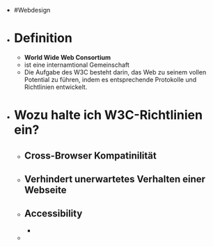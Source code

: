 - #Webdesign
- # Definition
	- **World Wide Web Consortium**
	- ist eine internamtional Gemeinschaft
	- Die Aufgabe des W3C besteht darin, das Web zu seinem vollen Potential zu führen, indem es entsprechende Protokolle und Richtlinien entwickelt.
- # Wozu halte ich W3C-Richtlinien ein?
	- ## Cross-Browser Kompatinilität
	- ## Verhindert unerwartetes Verhalten einer Webseite
	- ## Accessibility
		-
	-